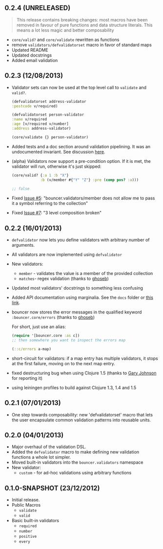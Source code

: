 ## 0.2.4 (UNRELEASED)

> This release contains breaking changes: most macros have been removed in favour of pure functions and data structure literals. This means a lot less magic and better composability


- `core/valid?` and `core/validate` rewritten as functions
- remove `validators/defvalidatorset` macro in favor of standard maps
- Updated README
- Updated docstrings
- Added email validation

## 0.2.3 (12/08/2013)

- Validator sets can now be used at the top level call to `validate` and `valid?`.

    ```clojure
    (defvalidatorset address-validator
    :postcode v/required)
    
    (defvalidatorset person-validator
    :name v/required
    :age [v/required v/number]
    :address address-validator)
    
    (core/validate {} person-validator)
    ```           

- Added tests and a doc section around validation pipelining. It was an undocumented invariant. See discussion [here](https://github.com/leonardoborges/bouncer/pull/4).
- (alpha) Validators now support a pre-condition option. If it is met, the validator will run, otherwise it's just skipped:

    ```clojure
    (core/valid? {:a 1 :b "X"}
                 :b (v/member #{"Y" "Z"} :pre (comp pos? :a)))
              
    ;; false
    ```
    
- Fixed [Issue #5](https://github.com/leonardoborges/bouncer/issues/5): "bouncer.validators/member does not allow me to pass it a symbol referring to the collection"

- Fixed [Issue #7](https://github.com/leonardoborges/bouncer/issues/7): "3 level composition broken"

## 0.2.2 (16/01/2013)

- `defvalidator` now lets you define validators with arbitrary number of arguments.
- All validators are now implemented using `defvalidator`
- New validators:
	- `member` - validates the value is a member of the provided collection
	- `matches`- regex validation (thanks to [ghoseb](https://github.com/ghoseb))
- Updated most validators' docstrings to something less confusing
- Added API documentation using marginalia. See the `docs` folder or [this link](http://leonardoborges.github.com/bouncer/).
- bouncer now stores the error messages in the qualified keyword `:bouncer.core/errors` (thanks to [ghoseb](https://github.com/ghoseb))
  
  For short, just use an alias:


   ```clojure
  (require '[bouncer.core :as c])
  ;; then somewhere you want to inspect the errors map
  
  (::c/errors a-map)
  
  ```
- short-circuit for validators: if a map entry has multiple validators, it stops at the first failure, moving on to the next map entry.
- fixed destructuring bug when using Clojure 1.5 (thanks to [Gary Johnson](gwjohnso@uvm.edu) for reporting it)
- using leiningen profiles to build against Clojure 1.3, 1.4 and 1.5

## 0.2.1 (07/01/2013)

- One step towards composability: new 'defvalidatorset' macro that lets the user encapsulate common validation patterns into reusable units.

## 0.2.0 (04/01/2013)

- Major overhaul of the validation DSL. 
- Added the `defvalidator` macro to make defining new validation functions a whole lot simpler.
- Moved built-in validators into the `bouncer.validators` namespace
- New validator:
  - `custom` - for ad-hoc validations using arbitrary functions

## 0.1.0-SNAPSHOT (23/12/2012)

- Initial release. 
- Public Macros
    - `validate`
    - `valid`
- Basic built-in validators
    - `required`
    - `number`
    - `positive`
    - `every`
